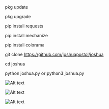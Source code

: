 pkg update

pkg upgrade

pip install requests

pip install mechanize

pip install colorama

git clone https://github.com/joshuapostol/joshua

cd  joshua

python joshua.py or python3 joshua.py

![Alt text](https://i.imgur.com/GKSYZgr.jpeg)

![Alt text](https://i.imgur.com/4G3MLOr.jpeg)

![Alt text](https://i.imgur.com/lZkeavz.jpeg)
